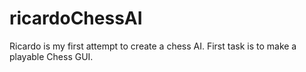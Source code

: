# ricardoChessAI
Ricardo is my first attempt to create a chess AI.
First task is to make a playable Chess GUI.

